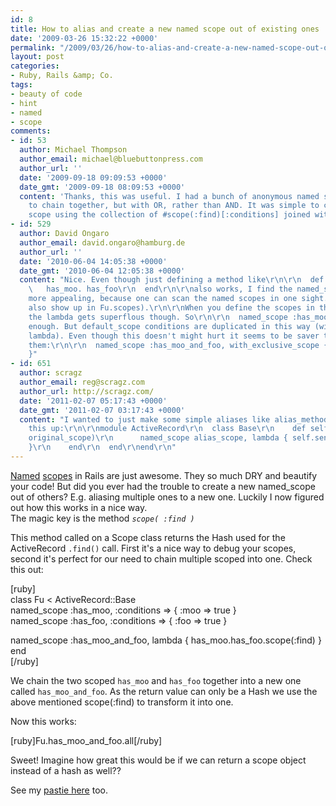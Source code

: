 ```yaml
---
id: 8
title: How to alias and create a new named scope out of existing ones
date: '2009-03-26 15:32:22 +0000'
permalink: "/2009/03/26/how-to-alias-and-create-a-new-named-scope-out-of-existing-ones/"
layout: post
categories:
- Ruby, Rails &amp; Co.
tags:
- beauty of code
- hint
- named
- scope
comments:
- id: 53
  author: Michael Thompson
  author_email: michael@bluebuttonpress.com
  author_url: ''
  date: '2009-09-18 09:09:53 +0000'
  date_gmt: '2009-09-18 08:09:53 +0000'
  content: 'Thanks, this was useful. I had a bunch of anonymous named scopes I needed
    to chain together, but with OR, rather than AND. It was simple to create a new
    scope using the collection of #scope(:find)[:conditions] joined with " OR ".'
- id: 529
  author: David Ongaro
  author_email: david.ongaro@hamburg.de
  author_url: ''
  date: '2010-06-04 14:05:38 +0000'
  date_gmt: '2010-06-04 12:05:38 +0000'
  content: "Nice. Even though just defining a method like\r\n\r\n  def self.has_moo_and_foo\r\n
    \   has_moo. has_foo\r\n  end\r\n\r\nalso works, I find the named_scope syntax
    more appealing, because one can scan the named scopes in one sight. (And they
    also show up in Fu.scopes).\r\n\r\nWhen you define the scopes in the right order,
    the lambda gets superflous though. So\r\n\r\n  named_scope :has_moo_and_foo, has_moo.has_foo.scope(:find)\r\n\r\nis
    enough. But default_scope conditions are duplicated in this way (with or without
    lambda). Even though this doesn't might hurt it seems to be saver to just exclude
    them:\r\n\r\n  named_scope :has_moo_and_foo, with_exclusive_scope { has_moo.has_foo.scope(:find)
    }"
- id: 651
  author: scragz
  author_email: reg@scragz.com
  author_url: http://scragz.com/
  date: '2011-02-07 05:17:43 +0000'
  date_gmt: '2011-02-07 03:17:43 +0000'
  content: "I wanted to just make some simple aliases like alias_method so I whipped
    this up:\r\n\r\nmodule ActiveRecord\r\n  class Base\r\n    def self.alias_named_scope(alias_scope,
    original_scope)\r\n      named_scope alias_scope, lambda { self.send(original_scope).scope(:find)
    }\r\n    end\r\n  end\r\nend\r\n"
---
```

[Named](http://www.pathf.com/blogs/2008/06/named-scopes-are-awesome/) [scopes](http://railscasts.com/episodes/108-named-scope) in Rails are just awesome. They so much DRY and beautify your code! But did you ever had the trouble to create a new named_scope out of others? E.g. aliasing multiple ones to a new one. Luckily I now figured out how this works in a nice way.  
The magic key is the method _`scope( :find )`_

This method called on a Scope class returns the Hash used for the ActiveRecord `.find()` call. First it's a nice way to debug your scopes, second it's perfect for our need to chain multiple scoped into one. Check this out:

[ruby]  
class Fu \< ActiveRecord::Base  
named_scope :has_moo, :conditions =\> { :moo =\> true }  
named_scope :has_foo, :conditions =\> { :foo =\> true }

named_scope :has_moo_and_foo, lambda { has_moo.has_foo.scope(:find) }  
end  
[/ruby]

We chain the two scoped `has_moo` and `has_foo` together into a new one called `has_moo_and_foo`. As the return value can only be a Hash we use the above mentioned scope(:find) to transform it into one.

Now this works:

[ruby]Fu.has_moo_and_foo.all[/ruby]

Sweet! Imagine how great this would be if we can return a scope object instead of a hash as well??

See my [pastie here](http://pastie.org/427839) too.
